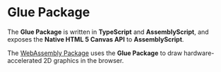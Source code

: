 # Glue Package

The **Glue Package** is written in **TypeScript** and **AssemblyScript**, and exposes the **Native HTML 5 Canvas API** to **AssemblyScript**.

The [WebAssembly Package](../wasm/) uses the **Glue Package** to draw hardware-accelerated 2D graphics in the browser.
